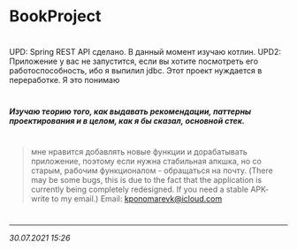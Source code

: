 # BookProject
#
UPD: Spring REST API сделано. В данный момент изучаю котлин. 
UPD2: Приложение у вас не запустится, если вы хотите посмотреть его работоспособность, ибо я выпилил jdbc.
Этот проект нуждается в переработке. Я это понимаю
#
_**Изучаю теорию того, как выдавать рекомендации, паттерны проектирования и в целом, как я бы сказал, основной стек.**_
#
>мне нравится добавлять новые функции и дорабатывать приложение, поэтому
если нужна стабильная апкшка, но со старым, рабочим функционалом - обращаться на почту.
(There may be some bugs, this is due to the fact that the application is currently being completely redesigned. If you need a stable APK- write to my email.)
Email: kponomarevk@icloud.com
#
____
_30.07.2021 15:26_
